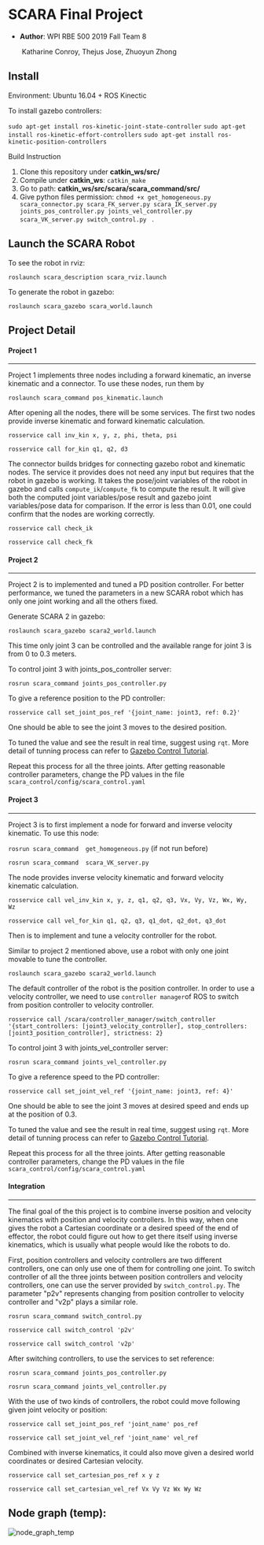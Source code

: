 # SCARA Final Project

* **Author**:  WPI RBE 500 2019 Fall Team 8

  ​                 Katharine Conroy, Thejus Jose, Zhuoyun Zhong

## Install

Environment: Ubuntu 16.04 + ROS Kinectic

To install gazebo controllers:

`sudo apt-get install ros-kinetic-joint-state-controller`
`sudo apt-get install ros-kinetic-effort-controllers`
`sudo apt-get install ros-kinetic-position-controllers`

Build Instruction

1. Clone this repository under **catkin_ws/src/**
2. Compile under **catkin_ws**: `catkin_make`
3. Go to path: **catkin_ws/src/scara/scara_command/src/**
4. Give python files permission: `chmod +x get_homogeneous.py scara_connector.py scara_FK_server.py scara_IK_server.py joints_pos_controller.py joints_vel_controller.py scara_VK_server.py switch_control.py ` .

## Launch the SCARA Robot

To see the robot in rviz:

`roslaunch scara_description scara_rviz.launch`

To generate the robot in gazebo:

`roslaunch scara_gazebo scara_world.launch`


## Project Detail

#### Project 1

---

Project 1 implements three nodes including a forward kinematic, an inverse kinematic and a connector. To use these nodes, run them by

`roslaunch scara_command pos_kinematic.launch`

After opening all the nodes, there will be some services. The first two nodes provide inverse kinematic and forward kinematic calculation.

`rosservice call inv_kin x, y, z, phi, theta, psi` 

`rosservice call for_kin q1, q2, d3 `

The connector builds bridges for connecting gazebo robot and kinematic nodes. The service it provides does not need any input but requires that the robot in gazebo is working. It takes the pose/joint variables of the robot in gazebo and calls `compute_ik`/`compute_fk` to compute the result. It will give both the computed joint variables/pose result and gazebo joint variables/pose data for comparison. If the error is less than 0.01, one could confirm that the nodes are working correctly.

`rosservice call check_ik` 

`rosservice call check_fk` 

#### Project 2

---

Project 2 is to implemented and tuned a PD position controller. For better performance, we tuned the parameters in a new SCARA robot which has only one joint working and all the others fixed.

Generate SCARA 2 in gazebo:

`roslaunch scara_gazebo scara2_world.launch`

This time only joint 3 can be controlled and the available range for joint 3 is from 0 to 0.3 meters.

To control joint 3 with joints_pos_controller server:

`rosrun scara_command joints_pos_controller.py`

To give a reference position to the PD controller:

`rosservice call set_joint_pos_ref '{joint_name: joint3, ref: 0.2}'`  

One should be able to see the joint 3 moves to the desired position.

To tuned the value and see the result in real time, suggest using `rqt`. More detail of tunning process can refer to [Gazebo Control Tutorial](http://gazebosim.org/tutorials?tut=ros_control).

Repeat this process for all the three joints. After getting reasonable controller parameters, change the PD values in the file `scara_control/config/scara_control.yaml`

#### Project 3

---

Project 3 is to first implement a node for forward and inverse velocity kinematic. To use this node:

`rosrun scara_command  get_homogeneous.py` (if not run before)

`rosrun scara_command  scara_VK_server.py`

The node provides inverse velocity kinematic and forward velocity kinematic calculation.

`rosservice call vel_inv_kin x, y, z, q1, q2, q3, Vx, Vy, Vz, Wx, Wy, Wz` 

`rosservice call vel_for_kin q1, q2, q3, q1_dot, q2_dot, q3_dot `

Then is to implement and tune a velocity controller for the robot.

Similar to project 2 mentioned above, use a robot with only one joint movable to tune the controller.

`roslaunch scara_gazebo scara2_world.launch`

The default controller of the robot is the position controller. In order to use a velocity controller, we need to use `controller manager`of ROS to switch from position controller to velocity controller.

`rosservice call /scara/controller_manager/switch_controller '{start_controllers: [joint3_velocity_controller], stop_controllers: [joint3_position_controller], strictness: 2}`

To control joint 3 with joints_vel_controller server:

`rosrun scara_command joints_vel_controller.py`

To give a reference speed to the PD controller:

`rosservice call set_joint_vel_ref '{joint_name: joint3, ref: 4}'`  

One should be able to see the joint 3 moves at desired speed and ends up at the position of 0.3.

To tuned the value and see the result in real time, suggest using `rqt`. More detail of tunning process can refer to [Gazebo Control Tutorial](http://gazebosim.org/tutorials?tut=ros_control).

Repeat this process for all the three joints. After getting reasonable controller parameters, change the PD values in the file `scara_control/config/scara_control.yaml`

#### Integration

---

The final goal of the this project is to combine inverse position and velocity kinematics with position and velocity controllers. In this way, when one gives the robot a Cartesian coordinate or a desired speed of the end of effector, the robot could figure out how to get there itself using inverse kinematics, which is usually what people would like the robots to do.

First, position controllers and velocity controllers are two different controllers, one can only use one of them for controlling one joint. To switch controller of all the three joints between position controllers and velocity controllers, one can use the server provided by `switch_control.py`. The parameter "p2v" represents changing from position controller to velocity controller and "v2p" plays a similar role.

`rosrun scara_command switch_control.py` 

`rosservice call switch_control 'p2v'` 

`rosservice call switch_control 'v2p'` 

After switching controllers, to use the services to set reference:

`rosrun scara_command joints_pos_controller.py`

`rosrun scara_command joints_vel_controller.py`

With the use of two kinds of controllers, the robot could move following given joint velocity or position:

`rosservice call set_joint_pos_ref 'joint_name' pos_ref` 

`rosservice call set_joint_vel_ref 'joint_name' vel_ref` 

Combined with inverse kinematics, it could also move given a desired world coordinates or desired Cartesian velocity.

`rosservice call set_cartesian_pos_ref x y z` 

`rosservice call set_cartesian_vel_ref Vx Vy Vz Wx Wy Wz` 

## Node graph (temp):

![node_graph_temp](demo/node_graph_temp.png)
